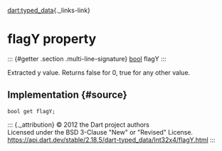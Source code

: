 [dart:typed\_data](../../dart-typed_data/dart-typed_data-library){._links-link}

flagY property
==============

::: {#getter .section .multi-line-signature}
[bool](../../dart-core/bool-class) flagY
:::

Extracted y value. Returns false for 0, true for any other value.

Implementation {#source}
--------------

``` {.language-dart data-language="dart"}
bool get flagY;
```

::: {._attribution}
© 2012 the Dart project authors\
Licensed under the BSD 3-Clause \"New\" or \"Revised\" License.\
<https://api.dart.dev/stable/2.18.5/dart-typed_data/Int32x4/flagY.html>
:::

